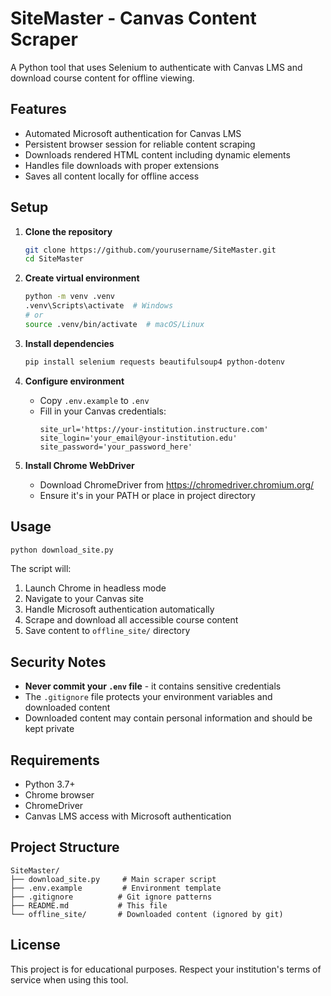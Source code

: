 # SiteMaster - Canvas Content Scraper

A Python tool that uses Selenium to authenticate with Canvas LMS and download course content for offline viewing.

## Features

- Automated Microsoft authentication for Canvas LMS
- Persistent browser session for reliable content scraping
- Downloads rendered HTML content including dynamic elements
- Handles file downloads with proper extensions
- Saves all content locally for offline access

## Setup

1. **Clone the repository**
   ```bash
   git clone https://github.com/yourusername/SiteMaster.git
   cd SiteMaster
   ```

2. **Create virtual environment**
   ```bash
   python -m venv .venv
   .venv\Scripts\activate  # Windows
   # or
   source .venv/bin/activate  # macOS/Linux
   ```

3. **Install dependencies**
   ```bash
   pip install selenium requests beautifulsoup4 python-dotenv
   ```

4. **Configure environment**
   - Copy `.env.example` to `.env`
   - Fill in your Canvas credentials:
     ```
     site_url='https://your-institution.instructure.com'
     site_login='your_email@your-institution.edu'
     site_password='your_password_here'
     ```

5. **Install Chrome WebDriver**
   - Download ChromeDriver from https://chromedriver.chromium.org/
   - Ensure it's in your PATH or place in project directory

## Usage

```bash
python download_site.py
```

The script will:
1. Launch Chrome in headless mode
2. Navigate to your Canvas site
3. Handle Microsoft authentication automatically
4. Scrape and download all accessible course content
5. Save content to `offline_site/` directory

## Security Notes

- **Never commit your `.env` file** - it contains sensitive credentials
- The `.gitignore` file protects your environment variables and downloaded content
- Downloaded content may contain personal information and should be kept private

## Requirements

- Python 3.7+
- Chrome browser
- ChromeDriver
- Canvas LMS access with Microsoft authentication

## Project Structure

```
SiteMaster/
├── download_site.py     # Main scraper script
├── .env.example         # Environment template
├── .gitignore          # Git ignore patterns
├── README.md           # This file
└── offline_site/       # Downloaded content (ignored by git)
```

## License

This project is for educational purposes. Respect your institution's terms of service when using this tool.
